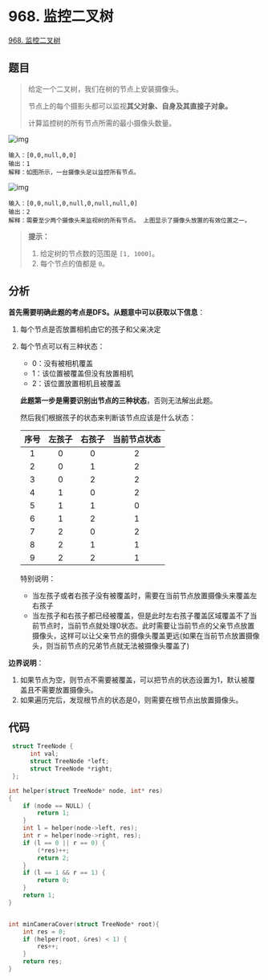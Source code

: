 # 968. 监控二叉树

[968. 监控二叉树](https://leetcode-cn.com/problems/binary-tree-cameras/)

## 题目

> 给定一个二叉树，我们在树的节点上安装摄像头。
>
> 节点上的每个摄影头都可以监视**其父对象、自身及其直接子对象。**
>
> 计算监控树的所有节点所需的最小摄像头数量。

![img](http://a1.qpic.cn/psc?/V10fMj7A3qGZn6/IiWYOGDXamPRbRrcVz5uxrEJX2NPosS0eD4Ix2cA.ODulPVZUHNA.CIKzCsa7XiFZeJeWO4XF*wJiWQ93kT.jA!!/c&ek=1&kp=1&pt=0&bo=sQDUAAAAAAARF0U!&t=5&tl=3&vuin=604144299&tm=1593082800&sce=60-2-2&rf=0-0)

```
输入：[0,0,null,0,0]
输出：1
解释：如图所示，一台摄像头足以监控所有节点。
```

![img](http://a1.qpic.cn/psc?/V10fMj7A3qGZn6/IiWYOGDXamPRbRrcVz5uxtV0ksG*p2JQkVVnFxqh.8eVOPpGCWpLBN8NRNlZ1vEwnh7giycMlDWKITDLXpBrNQ!!/c&ek=1&kp=1&pt=0&bo=0gB5AQAAAAARF4o!&t=5&tl=3&vuin=604144299&tm=1593082800&sce=60-2-2&rf=0-0)

```
输入：[0,0,null,0,null,0,null,null,0]
输出：2
解释：需要至少两个摄像头来监视树的所有节点。 上图显示了摄像头放置的有效位置之一。
```

> **提示：**
>
> 1. 给定树的节点数的范围是 `[1, 1000]`。
> 2. 每个节点的值都是 `0`。

## 分析

**首先需要明确此题的考点是DFS。从题意中可以获取以下信息**：

1. 每个节点是否放置相机由它的孩子和父亲决定

2. 每个节点可以有三种状态：

   + 0：没有被相机覆盖
   + 1：该位置被覆盖但没有放置相机
   + 2：该位置放置相机且被覆盖

   **此题第一步是需要识别出节点的三种状态**，否则无法解出此题。

   然后我们根据孩子的状态来判断该节点应该是什么状态：

   | 序号 | 左孩子 | 右孩子 | 当前节点状态 |
   | :--: | :----: | :----: | :----------: |
   |  1   |   0    |   0    |      2       |
   |  2   |   0    |   1    |      2       |
   |  3   |   0    |   2    |      2       |
   |  4   |   1    |   0    |      2       |
   |  5   |   1    |   1    |      0       |
   |  6   |   1    |   2    |      1       |
   |  7   |   2    |   0    |      2       |
   |  8   |   2    |   1    |      1       |
   |  9   |   2    |   2    |      1       |

   特别说明：

   + 当左孩子或者右孩子没有被覆盖时，需要在当前节点放置摄像头来覆盖左右孩子
   + 当左孩子和右孩子都已经被覆盖，但是此时左右孩子覆盖区域覆盖不了当前节点时，当前节点就处理0状态。此时需要让当前节点的父亲节点放置摄像头，这样可以让父亲节点的摄像头覆盖更远(如果在当前节点放置摄像头，则当前节点的兄弟节点就无法被摄像头覆盖了)

**边界说明**：

1. 如果节点为空，则节点不需要被覆盖，可以把节点的状态设置为1，默认被覆盖且不需要放置摄像头。
2. 如果遍历完后，发现根节点的状态是0，则需要在根节点出放置摄像头。

## 代码

```c++
 struct TreeNode {
      int val;
      struct TreeNode *left;
      struct TreeNode *right;
 };

int helper(struct TreeNode* node, int* res)
{
    if (node == NULL) {
        return 1;
    }
    int l = helper(node->left, res);
    int r = helper(node->right, res);
    if (l == 0 || r == 0) {
        (*res)++;
        return 2;
    }
    if (l == 1 && r == 1) {
        return 0;
    }
    return 1;
}


int minCameraCover(struct TreeNode* root){
    int res = 0;
    if (helper(root, &res) < 1) {
        res++;
    }
    return res;
}
```

